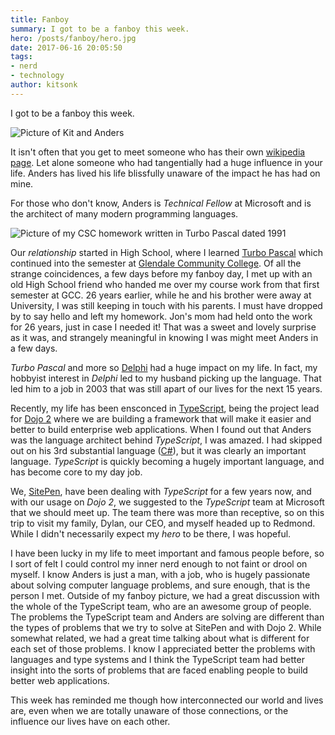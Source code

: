 ```yaml
---
title: Fanboy
summary: I got to be a fanboy this week.
hero: /posts/fanboy/hero.jpg
date: 2017-06-16 20:05:50
tags:
- nerd
- technology
author: kitsonk
---
```


I got to be a fanboy this week.

![Picture of Kit and Anders](/images/Kit_Anders.JPG)

It isn't often that you get to meet someone who has their own
[wikipedia page](https://en.wikipedia.org/wiki/Anders_Hejlsberg). Let alone
someone who had tangentially had a huge influence in your life. Anders has lived
his life blissfully unaware of the impact he has had on mine.

For those who don't know, Anders is _Technical Fellow_ at Microsoft and is the
architect of many modern programming languages.

![Picture of my CSC homework written in Turbo Pascal dated 1991](/images/Homework.png)

Our _relationship_ started in High School, where I learned
[Turbo Pascal](https://en.wikipedia.org/wiki/Turbo_Pascal) which continued into
the semester at
[Glendale Community College](https://en.wikipedia.org/wiki/Glendale_Community_College_%28Arizona%29).
Of all the strange coincidences, a few days before my fanboy day, I met up with
an old High School friend who handed me over my course work from that first
semester at GCC. 26 years earlier, while he and his brother were away at
University, I was still keeping in touch with his parents. I must have dropped
by to say hello and left my homework. Jon's mom had held onto the work for 26
years, just in case I needed it! That was a sweet and lovely surprise as it was,
and strangely meaningful in knowing I was might meet Anders in a few days.

_Turbo Pascal_ and more so
[Delphi](https://en.wikipedia.org/wiki/Delphi_(programming_language)) had a huge
impact on my life. In fact, my hobbyist interest in _Delphi_ led to my husband
picking up the language. That led him to a job in 2003 that was still apart of
our lives for the next 15 years.

Recently, my life has been ensconced in
[TypeScript](http://www.typescriptlang.org/), being the project lead for
[Dojo 2](https://dojo.io/) where we are building a framework that will make it
easier and better to build enterprise web applications. When I found out that
Anders was the language architect behind _TypeScript_, I was amazed. I had
skipped out on his 3rd substantial language
([C#](https://en.wikipedia.org/wiki/C_Sharp_%28programming_language%29)), but it
was clearly an important language. _TypeScript_ is quickly becoming a hugely
important language, and has become core to my day job.

We, [SitePen](https://www.sitepen.com/), have been dealing with _TypeScript_ for
a few years now, and with our usage on _Dojo 2_, we suggested to the
_TypeScript_ team at Microsoft that we should meet up. The team there was more
than receptive, so on this trip to visit my family, Dylan, our CEO, and myself
headed up to Redmond. While I didn't necessarily expect my _hero_ to be there, I
was hopeful.

I have been lucky in my life to meet important and famous people before, so I
sort of felt I could control my inner nerd enough to not faint or drool on
myself. I know Anders is just a man, with a job, who is hugely passionate about
solving computer language problems, and sure enough, that is the person I met.
Outside of my fanboy picture, we had a great discussion with the whole of the
TypeScript team, who are an awesome group of people. The problems the TypeScript
team and Anders are solving are different than the types of problems that we try
to solve at SitePen and with Dojo 2. While somewhat related, we had a great time
talking about what is different for each set of those problems. I know I
appreciated better the problems with languages and type systems and I think the
TypeScript team had better insight into the sorts of problems that are faced
enabling people to build better web applications.

This week has reminded me though how interconnected our world and lives are,
even when we are totally unaware of those connections, or the influence our
lives have on each other.
